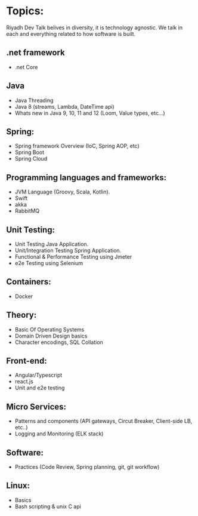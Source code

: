 # Topics:
Riyadh Dev Talk belives in diversity, it is technology agnostic. We talk in each and everything related to how software is built.

## .net framework
  * .net Core

## Java
  * Java Threading
  * Java 8 (streams, Lambda, DateTime api)
  * Whats new in Java 9, 10, 11 and 12 (Loom, Value types, etc...)
	
## Spring:
  * Spring framework Overview (IoC, Spring AOP, etc)
  * Spring Boot
  * Spring Cloud

## Programming languages and frameworks:
  * JVM Language (Groovy, Scala, Kotlin).
  * Swift
  * akka
  * RabbitMQ
	
## Unit Testing:
  * Unit Testing Java Application.
  * Unit/Integration Testing Spring Application.
  * Functional & Performance Testing using Jmeter
  * e2e Testing using Selenium

## Containers:
  * Docker

## Theory:
  * Basic Of Operating Systems
  * Domain Driven Design basics
  * Character encodings, SQL Collation

## Front-end:
  * Angular/Typescript
  * react.js
  * Unit and e2e testing
	
## Micro Services:
  * Patterns and components (API gateways, Circut Breaker, Client-side LB, etc..)
  * Logging and Monitoring (ELK stack)
	
## Software:
  * Practices (Code Review, Spring planning, git, git workflow)
	
## Linux: 
  * Basics
  * Bash scripting & unix C api
	
